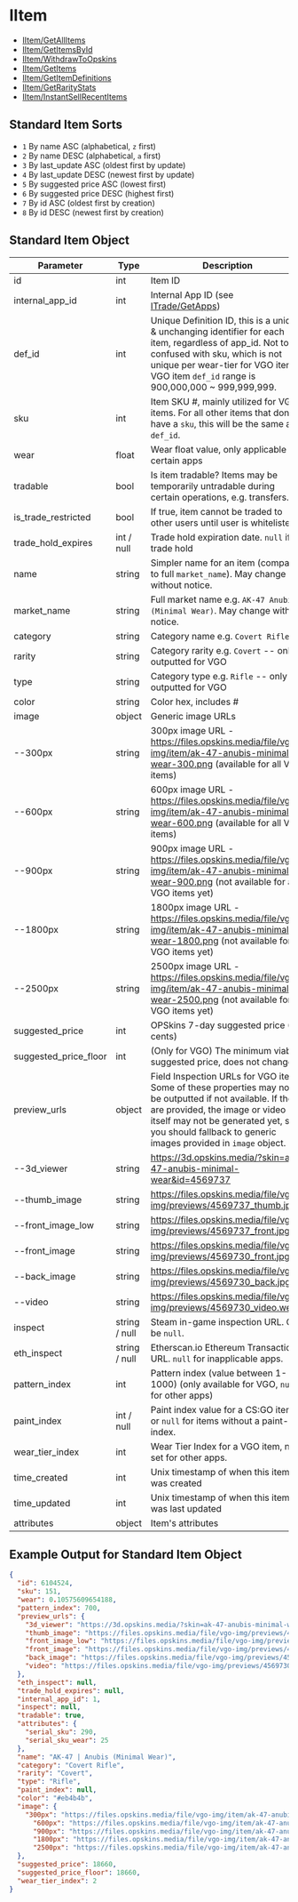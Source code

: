 # IItem

- [IItem/GetAllItems](IItem/GetAllItems.md)
- [IItem/GetItemsById](IItem/GetItemsById.md)
- [IItem/WithdrawToOpskins](IItem/WithdrawToOpskins.md)
- [IItem/GetItems](IItem/GetItems.md)
- [IItem/GetItemDefinitions](IItem/GetItemDefinitions.md)
- [IItem/GetRarityStats](IItem/GetRarityStats.md)
- [IItem/InstantSellRecentItems](IItem/InstantSellRecentItems.md)

## Standard Item Sorts
- `1` By name ASC (alphabetical, `z` first)
- `2` By name DESC (alphabetical, `a` first)
- `3` By last_update ASC (oldest first by update)
- `4` By last_update DESC (newest first by update)
- `5` By suggested price ASC (lowest first)
- `6` By suggested price DESC (highest first)
- `7` By id ASC (oldest first by creation)
- `8` By id DESC (newest first by creation)

## Standard Item Object

Parameter | Type | Description
--------- | -----| -------- 
id | int | Item ID
internal_app_id | int | Internal App ID (see [ITrade/GetApps](/ITrade/GetApps.md))
def_id | int | Unique Definition ID, this is a unique & unchanging identifier for each item, regardless of app_id. Not to be confused with sku, which is not unique per wear-tier for VGO items. VGO item `def_id` range is 900,000,000 ~ 999,999,999.
sku | int | Item SKU #, mainly utilized for VGO items. For all other items that don't have a `sku`, this will be the same as `def_id`.
wear | float | Wear float value, only applicable for certain apps
tradable | bool | Is item tradable? Items may be temporarily untradable during certain operations, e.g. transfers.
is_trade_restricted | bool | If true, item cannot be traded to other users until user is whitelisted.
trade_hold_expires | int / null | Trade hold expiration date. `null` if no trade hold
name | string | Simpler name for an item (compared to full `market_name`). May change without notice.
market_name | string | Full market name e.g. `AK-47 Anubis (Minimal Wear)`. May change without notice.
category | string | Category name e.g. `Covert Rifle`
rarity | string | Category rarity e.g. `Covert` -- only outputted for VGO
type | string | Category type e.g. `Rifle` -- only outputted for VGO
color | string | Color hex, includes #
image | object | Generic image URLs
--300px | string | 300px image URL - https://files.opskins.media/file/vgo-img/item/ak-47-anubis-minimal-wear-300.png (available for all VGO items)
--600px | string | 600px image URL - https://files.opskins.media/file/vgo-img/item/ak-47-anubis-minimal-wear-600.png (available for all VGO items)
--900px | string | 900px image URL - https://files.opskins.media/file/vgo-img/item/ak-47-anubis-minimal-wear-900.png (not available for all VGO items yet)
--1800px | string | 1800px image URL - https://files.opskins.media/file/vgo-img/item/ak-47-anubis-minimal-wear-1800.png (not available for all VGO items yet)
--2500px | string | 2500px image URL - https://files.opskins.media/file/vgo-img/item/ak-47-anubis-minimal-wear-2500.png (not available for all VGO items yet)
suggested_price | int | OPSkins 7-day suggested price (US cents)
suggested_price_floor | int | (Only for VGO) The minimum viable suggested price, does not change.
preview_urls | object | Field Inspection URLs for VGO items. Some of these properties may not be outputted if not available. If they are provided, the image or video itself may not be generated yet, so you should fallback to generic images provided in `image` object.
--3d_viewer | string | https://3d.opskins.media/?skin=ak-47-anubis-minimal-wear&id=4569737
--thumb_image | string | https://files.opskins.media/file/vgo-img/previews/4569737_thumb.jpg
--front_image_low | string | https://files.opskins.media/file/vgo-img/previews/4569737_front.jpg
--front_image | string | https://files.opskins.media/file/vgo-img/previews/4569730_front.jpg
--back_image | string | https://files.opskins.media/file/vgo-img/previews/4569730_back.jpg
--video | string | https://files.opskins.media/file/vgo-img/previews/4569730_video.webm
inspect | string / null | Steam in-game inspection URL. Can be `null`.
eth_inspect | string / null | Etherscan.io Ethereum Transaction URL. `null` for inapplicable apps.
pattern_index | int | Pattern index (value between 1-1000) (only available for VGO, `null` for other apps)
paint_index | int / null | Paint index value for a CS:GO item. `0` or `null` for items without a paint-index.
wear_tier_index | int | Wear Tier Index for a VGO item, not set for other apps.
time_created | int | Unix timestamp of when this item was created
time_updated | int | Unix timestamp of when this item was last updated
attributes | object | Item's attributes

## Example Output for Standard Item Object
```json
{
  "id": 6104524,
  "sku": 151,
  "wear": 0.10575609654188,
  "pattern_index": 700,
  "preview_urls": {
    "3d_viewer": "https://3d.opskins.media/?skin=ak-47-anubis-minimal-wear&id=4569737",
    "thumb_image": "https://files.opskins.media/file/vgo-img/previews/4569737_thumb.jpg",
    "front_image_low": "https://files.opskins.media/file/vgo-img/previews/4569737_front.jpg",
    "front_image": "https://files.opskins.media/file/vgo-img/previews/4569730_front.jpg",
    "back_image": "https://files.opskins.media/file/vgo-img/previews/4569730_back.jpg",
    "video": "https://files.opskins.media/file/vgo-img/previews/4569730_video.webm"
  },
  "eth_inspect": null,
  "trade_hold_expires": null,
  "internal_app_id": 1,
  "inspect": null,
  "tradable": true,
  "attributes": {
    "serial_sku": 290,
    "serial_sku_wear": 25
  },
  "name": "AK-47 | Anubis (Minimal Wear)",
  "category": "Covert Rifle",
  "rarity": "Covert",
  "type": "Rifle",
  "paint_index": null,
  "color": "#eb4b4b",
  "image": {
    "300px": "https://files.opskins.media/file/vgo-img/item/ak-47-anubis-factory-new-300.png",
	  "600px": "https://files.opskins.media/file/vgo-img/item/ak-47-anubis-factory-new-600.png",
	  "900px": "https://files.opskins.media/file/vgo-img/item/ak-47-anubis-factory-new-900.png",
	  "1800px": "https://files.opskins.media/file/vgo-img/item/ak-47-anubis-factory-new-1800.png",
	  "2500px": "https://files.opskins.media/file/vgo-img/item/ak-47-anubis-factory-new-2500.png"
  },
  "suggested_price": 18660,
  "suggested_price_floor": 18660,
  "wear_tier_index": 2
}
```

